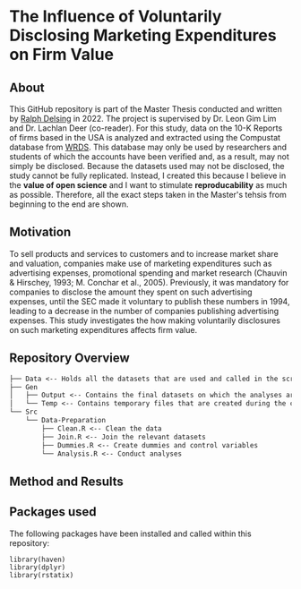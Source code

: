 # The Influence of Voluntarily Disclosing Marketing Expenditures on Firm Value

## About
This GitHub repository is part of the Master Thesis conducted and written by [Ralph Delsing](https://www.github.com/RalphGit21) in 2022. The project is supervised by Dr. Leon Gim Lim and Dr. Lachlan Deer (co-reader). For this study, data on the 10-K Reports of firms based in the USA is analyzed and extracted using the Compustat database from [WRDS](https://wrds-www.wharton.upenn.edu). This database may only be used by researchers and students of which the accounts have been verified and, as a result, may not simply be disclosed. Because the datasets used may not be disclosed, the study cannot be fully replicated. Instead, I created this because I believe in the **value of open science** and I want to stimulate **reproducability** as much as possible. Therefore, all the exact steps taken in the Master's tehsis from beginning to the end are shown.
  
## Motivation
To sell products and services to customers and to increase market share and valuation, companies make use of marketing expenditures such as advertising expenses, promotional spending and market research (Chauvin & Hirschey, 1993; M. Conchar et al., 2005). Previously, it was mandatory for companies to disclose the amount they spent on such advertising expenses, until the SEC made it voluntary to publish these numbers in 1994, leading to a decrease in the number of companies publishing advertising expenses. This study investigates the how making voluntarily disclosures on such marketing expenditures affects firm value.

## Repository Overview
```txt
├── Data <-- Holds all the datasets that are used and called in the scripts (these are not on Github for the reasons described above) 
├── Gen 
│   ├── Output <-- Contains the final datasets on which the analyses are  conducted (and additional metadata and/or PDFs if relevant)
│   └── Temp <-- Contains temporary files that are created during the cleaning phase, from which the output files are created
└── Src
    └── Data-Preparation 
        ├── Clean.R <-- Clean the data
        ├── Join.R <-- Join the relevant datasets
        ├── Dummies.R <-- Create dummies and control variables
        └── Analysis.R <-- Conduct analyses
```
## Method and Results

## Packages used
The following packages have been installed and called within this repository:
```
library(haven)
library(dplyr)
library(rstatix)
```
